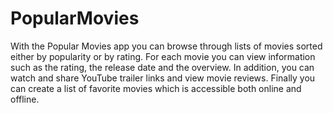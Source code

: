 # PopularMovies

With the Popular Movies app you can browse through lists of movies sorted either by popularity or by rating. For each movie you can view information such as the rating, the release date and the overview. In addition, you can watch and share YouTube trailer links and view movie reviews. Finally you can create a list of favorite movies which is accessible both online and offline.
